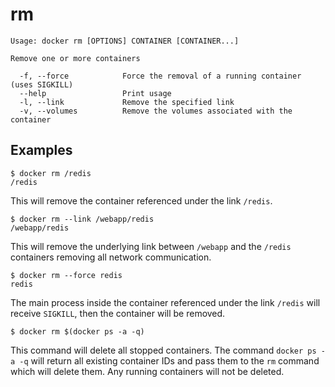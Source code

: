 <!--[metadata]>
+++
title = "rm"
description = "The rm command description and usage"
keywords = ["remove, Docker, container"]
[menu.main]
parent = "smn_cli"
+++
<![end-metadata]-->

# rm

    Usage: docker rm [OPTIONS] CONTAINER [CONTAINER...]

    Remove one or more containers

      -f, --force            Force the removal of a running container (uses SIGKILL)
      --help                 Print usage
      -l, --link             Remove the specified link
      -v, --volumes          Remove the volumes associated with the container

## Examples

    $ docker rm /redis
    /redis

This will remove the container referenced under the link
`/redis`.

    $ docker rm --link /webapp/redis
    /webapp/redis

This will remove the underlying link between `/webapp` and the `/redis`
containers removing all network communication.

    $ docker rm --force redis
    redis

The main process inside the container referenced under the link `/redis` will receive
`SIGKILL`, then the container will be removed.

    $ docker rm $(docker ps -a -q)

This command will delete all stopped containers. The command
`docker ps -a -q` will return all existing container IDs and pass them to
the `rm` command which will delete them. Any running containers will not be
deleted.
